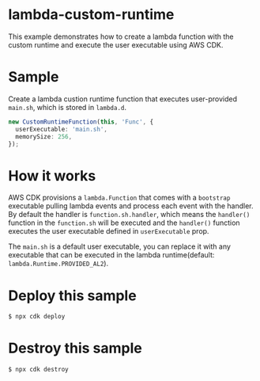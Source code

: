 # lambda-custom-runtime

This example demonstrates how to create a lambda function with the custom runtime and execute the user executable using AWS CDK.

# Sample

Create a lambda custion runtime function that executes user-provided `main.sh`, which is stored in `lambda.d`.

```ts
new CustomRuntimeFunction(this, 'Func', {
  userExecutable: 'main.sh',
  memorySize: 256,
});
```

# How it works

AWS CDK provisions a `lambda.Function` that comes with a `bootstrap` executable pulling lambda events and process each event with 
the handler. By default the handler is `function.sh.handler`, which means the `handler()` function in the `function.sh` will be executed 
and the `handler()` function executes the user executable defined in `userExecutable` prop.

The `main.sh` is a default user executable, you can replace it with any executable that can be executed in the lambda runtime(default: `lambda.Runtime.PROVIDED_AL2`).

# Deploy this sample

```sh
$ npx cdk deploy
```

# Destroy this sample

```sh
$ npx cdk destroy
```